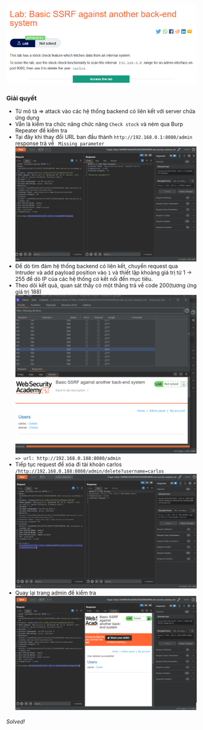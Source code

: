 ![](img/10.png)
### Giải quyết
- Từ mô tả => attack vào các hệ thống backend có liên kết với server chứa ứng dụng
- Vẫn là kiểm tra chức năng chức năng `Check stock` và ném qua Burp Repeater để kiểm tra 
- Tại đây khi thay đổi URL ban đầu thành `http://192.168.0.1:8080/admin` response trả về ` Missing parameter`
![](img/11.png)
- Để dò tìm đám hệ thống backend có liên kết, chuyển request qua Intruder và add payload position vào `1` và thiết lập khoảng giá trị từ 1 -> 255 để dò IP của các hệ thống có kết nối đến mục tiêu.
- Theo dõi kết quả, quan sát thấy có một thằng trả về code 200(tương ứng giá trị 188)
![](img/12.png)
`=> url: http://192.168.0.188:8080/admin`
- Tiếp tục request để xóa đi tài khoản carlos `/http://192.168.0.188:8080/admin/delete?username=carlos`
![](img/13.png)
- Quay lại trang admin để kiểm tra
![](img/14.png)
###### Solved!
